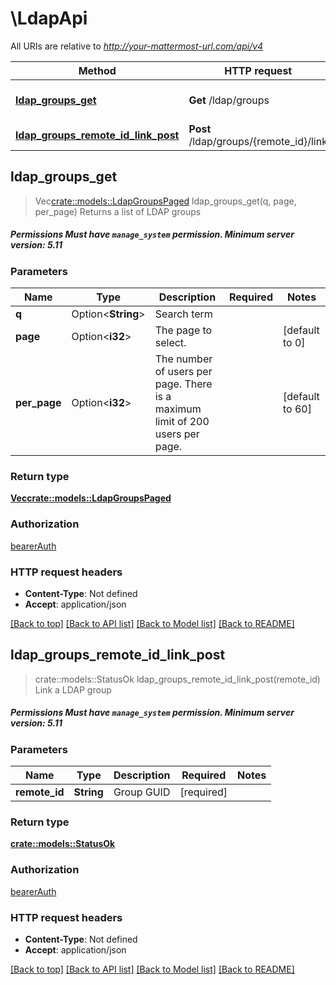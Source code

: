 # \LdapApi

All URIs are relative to *http://your-mattermost-url.com/api/v4*

Method | HTTP request | Description
------------- | ------------- | -------------
[**ldap_groups_get**](LdapApi.md#ldap_groups_get) | **Get** /ldap/groups | Returns a list of LDAP groups
[**ldap_groups_remote_id_link_post**](LdapApi.md#ldap_groups_remote_id_link_post) | **Post** /ldap/groups/{remote_id}/link | Link a LDAP group



## ldap_groups_get

> Vec<crate::models::LdapGroupsPaged> ldap_groups_get(q, page, per_page)
Returns a list of LDAP groups

##### Permissions Must have `manage_system` permission. __Minimum server version__: 5.11 

### Parameters


Name | Type | Description  | Required | Notes
------------- | ------------- | ------------- | ------------- | -------------
**q** | Option<**String**> | Search term |  |
**page** | Option<**i32**> | The page to select. |  |[default to 0]
**per_page** | Option<**i32**> | The number of users per page. There is a maximum limit of 200 users per page. |  |[default to 60]

### Return type

[**Vec<crate::models::LdapGroupsPaged>**](LDAPGroupsPaged.md)

### Authorization

[bearerAuth](../README.md#bearerAuth)

### HTTP request headers

- **Content-Type**: Not defined
- **Accept**: application/json

[[Back to top]](#) [[Back to API list]](../README.md#documentation-for-api-endpoints) [[Back to Model list]](../README.md#documentation-for-models) [[Back to README]](../README.md)


## ldap_groups_remote_id_link_post

> crate::models::StatusOk ldap_groups_remote_id_link_post(remote_id)
Link a LDAP group

##### Permissions Must have `manage_system` permission. __Minimum server version__: 5.11 

### Parameters


Name | Type | Description  | Required | Notes
------------- | ------------- | ------------- | ------------- | -------------
**remote_id** | **String** | Group GUID | [required] |

### Return type

[**crate::models::StatusOk**](StatusOK.md)

### Authorization

[bearerAuth](../README.md#bearerAuth)

### HTTP request headers

- **Content-Type**: Not defined
- **Accept**: application/json

[[Back to top]](#) [[Back to API list]](../README.md#documentation-for-api-endpoints) [[Back to Model list]](../README.md#documentation-for-models) [[Back to README]](../README.md)

